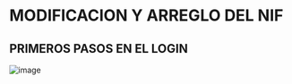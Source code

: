# MODIFICACION Y ARREGLO DEL NIF 
## PRIMEROS PASOS EN EL LOGIN

![image](https://user-images.githubusercontent.com/73643721/117769093-89359b00-b233-11eb-9cdf-7fd0fbbf4161.png)
